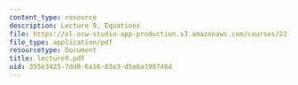 ```yaml
---
content_type: resource
description: Lecture 9, Equations
file: https://ol-ocw-studio-app-production.s3.amazonaws.com/courses/22-058-principles-of-medical-imaging-fall-2002/355e34257dd86a1683e3d5e6a198746d_lecture9.pdf
file_type: application/pdf
resourcetype: Document
title: lecture9.pdf
uid: 355e3425-7dd8-6a16-83e3-d5e6a198746d
---
```

